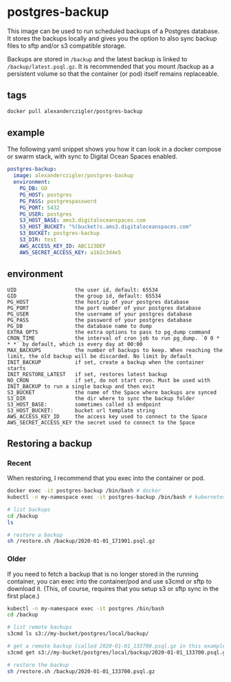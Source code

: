 # postgres-backup

This image can be used to run scheduled backups of a Postgres database. It stores the backups locally and gives you the option to also sync backup files to sftp and/or s3 compatible storage.

Backups are stored in `/backup` and the latest backup is linked to `/backup/latest.psql.gz`. It is recommended that you mount /backup as a persistent volume so that the container (or pod) itself remains replaceable.

## tags

```bash
docker pull alexanderczigler/postgres-backup
```

## example

The following yaml snippet shows you how it can look in a docker compose or swarm stack, with sync to Digital Ocean Spaces enabled.

```yaml
postgres-backup:
  image: alexanderczigler/postgres-backup
  environment:
    PG_DB: GO
    PG_HOST: postgres
    PG_PASS: postgrespassword
    PG_PORT: 5432
    PG_USER: postgres
    S3_HOST_BASE: ams3.digitaloceanspaces.com
    S3_HOST_BUCKET: "%(bucket)s.ams3.digitaloceanspaces.com"
    S3_BUCKET: postgres-backup
    S3_DIR: test
    AWS_ACCESS_KEY_ID: ABC123DEF
    AWS_SECRET_ACCESS_KEY: a1b2c3d4e5
```

## environment

    UID                   the user id, default: 65534
    GID                   the group id, default: 65534
    PG_HOST               the host/ip of your postgres database
    PG_PORT               the port number of your postgres database
    PG_USER               the username of your postgres database
    PG_PASS               the password of your postgres database
    PG_DB                 the database name to dump
    EXTRA_OPTS            the extra options to pass to pg_dump command
    CRON_TIME             the interval of cron job to run pg_dump. `0 0 * * *` by default, which is every day at 00:00
    MAX_BACKUPS           the number of backups to keep. When reaching the limit, the old backup will be discarded. No limit by default
    INIT_BACKUP           if set, create a backup when the container starts
    INIT_RESTORE_LATEST   if set, restores latest backup
    NO_CRON               if set, do not start cron. Must be used with INIT_BACKUP to run a single backup and then exit
    S3_BUCKET             the name of the Space where backups are synced
    S3_DIR                the dir where to sync the backup folder
    S3_HOST_BASE:         sometimes called s3 endpoint
    S3_HOST_BUCKET:       bucket url template string
    AWS_ACCESS_KEY_ID     the access key used to connect to the Space
    AWS_SECRET_ACCESS_KEY the secret used to connect to the Space

## Restoring a backup

### Recent

When restoring, I recommend that you exec into the container or pod.

```bash
docker exec -it postgres-backup /bin/bash # docker
kubectl -n my-namespace exec -it postgres-backup /bin/bash # kubernetes

# list backups
cd /backup
ls

# restore a backup
sh /restore.sh /backup/2020-01-01_171901.psql.gz
```

### Older

If you need to fetch a backup that is no longer stored in the running container, you can exec into the container/pod and use s3cmd or sftp to download it. (This, of course, requires that you setup s3 or sftp sync in the first place.)

```bash
kubectl -n my-namespace exec -it postgres /bin/bash
cd /backup

# list remote backups
s3cmd ls s3://my-bucket/postgres/local/backup/

# get a remote backup (called 2020-01-01_133700.psql.gz in this example)
s3cmd get s3://my-bucket/postgres/local/backup/2020-01-01_133700.psql.gz

# restore the backup
sh /restore.sh /backup/2020-01-01_133700.psql.gz
```
